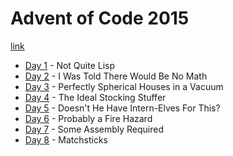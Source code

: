 # Advent of Code 2015

[link](https://adventofcode.com/2015)

- [Day 1](./01/01.md) - Not Quite Lisp
- [Day 2](./02/02.md) - I Was Told There Would Be No Math
- [Day 3](./03/03.md) - Perfectly Spherical Houses in a Vacuum
- [Day 4](./04/04.md) - The Ideal Stocking Stuffer
- [Day 5](./05/05.md) - Doesn't He Have Intern-Elves For This?
- [Day 6](./06/06.md) - Probably a Fire Hazard
- [Day 7](./07/07.md) - Some Assembly Required
- [Day 8](./08/08.md) - Matchsticks
